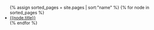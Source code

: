 <ul>
{% assign sorted_pages = site.pages | sort:"name" %}
{% for node in sorted_pages %}
  <li><a href="{{node.slug}}">{{node.title}}</a></li>
{% endfor %}
</ul>
